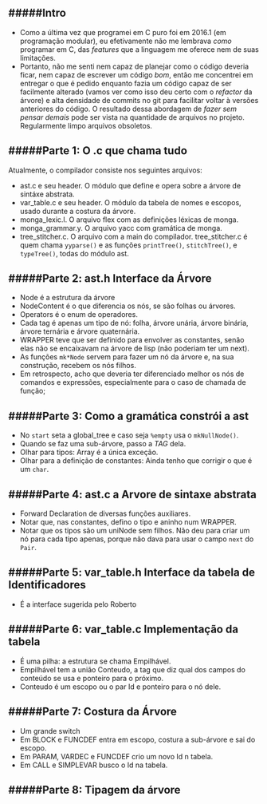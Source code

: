 #####Intro
--------------
- Como a última vez que programei em C puro foi em 2016.1 (em programação modular), eu efetivamente não me lembrava *como* programar em C, das _features_ que a linguagem me oferece nem de suas limitações.
- Portanto, não me senti nem capaz de planejar como o código deveria ficar, nem capaz de escrever um código *bom*, então me concentrei em entregar o que é pedido enquanto fazia um código capaz de ser facilmente alterado (vamos ver como isso deu certo com o _refactor_ da árvore) e alta densidade de commits no git para facilitar voltar à versões anteriores do código. O resultado dessa abordagem de *fazer sem pensar demais* pode ser vista na quantidade de arquivos no projeto. Regularmente limpo arquivos obsoletos.

#####Parte 1: O .c que chama tudo
-----------------------
Atualmente, o compilador consiste nos seguintes arquivos:
 - ast.c e seu header. O módulo que define e opera sobre a árvore de sintáxe abstrata.
 - var_table.c e seu header. O módulo da tabela de nomes e escopos, usado durante a costura da árvore.
 - monga_lexic.l. O arquivo flex com as definições léxicas de monga.
 - monga_grammar.y. O arquivo yacc com gramática de monga.
 - tree_stitcher.c. O arquivo com a main do compilador.
 tree_stitcher.c é quem chama `yyparse()` e as funções `printTree()`, `stitchTree()`, e `typeTree()`, todas do módulo ast.

#####Parte 2: ast.h Interface da Árvore
-------------
 - Node é a estrutura da árvore
 - NodeContent é o que diferencia os nós, se são folhas ou árvores.
 - Operators é o enum de operadores.
 - Cada tag é apenas um tipo de nó: folha, árvore unária, árvore binária, árvore ternária e árvore quaternária.
 - WRAPPER teve que ser definido para envolver as constantes, senão elas não se encaixavam na árvore de lisp (não poderiam ter um next).
 - As funções `mk*Node` servem para fazer um nó da árvore e, na sua construção, recebem os nós filhos.
 - Em retrospecto, acho que deveria ter diferenciado melhor os nós de comandos e expressões, especialmente para o caso de chamada de função;

#####Parte 3: Como a gramática constrói a ast
-------------------
 - No `start` seta a global_tree e caso seja `%empty` usa o `mkNullNode()`.
 - Quando se faz uma sub-árvore, passo a *TAG* dela.
 - Olhar para tipos: Array é a única exceção.
 - Olhar para a definição de constantes: Ainda tenho que corrigir o que é um `char`.

#####Parte 4: ast.c a Arvore de sintaxe abstrata
---------------------
 - Forward Declaration de diversas funções auxiliares.
 - Notar que, nas constantes, defino o tipo e aninho num WRAPPER.
 - Notar que os tipos são um uniNode sem filhos. Não deu para criar um nó para cada tipo apenas, porque não dava para usar o campo `next` do `Pair`.

#####Parte 5: var_table.h Interface da tabela de Identificadores
-------------------
 - É a interface sugerida pelo Roberto

#####Parte 6: var_table.c Implementação da tabela
-------------------
 - É uma pilha: a estrutura se chama Empilhável.
 - Empilhável tem a união Conteudo, a tag que diz qual dos campos do conteúdo se usa e ponteiro para o próximo.
 - Conteudo é um escopo ou o par Id e ponteiro para o nó dele.

#####Parte 7: Costura da Árvore
-------------------
 - Um grande switch
 - Em BLOCK e FUNCDEF entra em escopo, costura a sub-árvore e sai do escopo.
 - Em PARAM, VARDEC e FUNCDEF crio um novo Id n tabela.
 - Em CALL e SIMPLEVAR busco o Id na tabela.

#####Parte 8: Tipagem da árvore
-------------------
